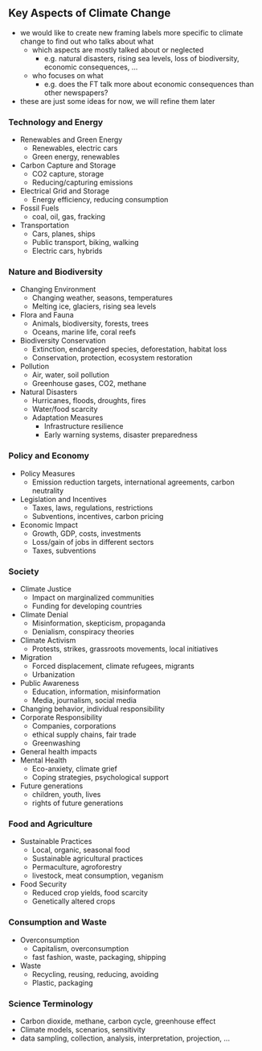 ## Key Aspects of Climate Change
+ we would like to create new framing labels more specific to climate change to find out who talks about what
    + which aspects are mostly talked about or neglected
        + e.g. natural disasters, rising sea levels, loss of biodiversity, economic consequences, ...
    + who focuses on what
        + e.g. does the FT talk more about economic consequences than other newspapers?
+ these are just some ideas for now, we will refine them later

### Technology and Energy
+ Renewables and Green Energy
    + Renewables, electric cars
    + Green energy, renewables
+ Carbon Capture and Storage
    + CO2 capture, storage
    + Reducing/capturing emissions
+ Electrical Grid and Storage
    + Energy efficiency, reducing consumption
+ Fossil Fuels
    + coal, oil, gas, fracking
+ Transportation
    + Cars, planes, ships
    + Public transport, biking, walking
    + Electric cars, hybrids

### Nature and Biodiversity
+ Changing Environment
    + Changing weather, seasons, temperatures
    + Melting ice, glaciers, rising sea levels
+ Flora and Fauna
    + Animals, biodiversity, forests, trees
    + Oceans, marine life, coral reefs
+ Biodiversity Conservation
    + Extinction, endangered species, deforestation, habitat loss
    + Conservation, protection, ecosystem restoration
+ Pollution
    + Air, water, soil pollution
    + Greenhouse gases, CO2, methane
+ Natural Disasters
    + Hurricanes, floods, droughts, fires
    + Water/food scarcity
    + Adaptation Measures
        + Infrastructure resilience
        + Early warning systems, disaster preparedness

### Policy and Economy
+ Policy Measures
    + Emission reduction targets, international agreements, carbon neutrality
+ Legislation and Incentives
    + Taxes, laws, regulations, restrictions
    + Subventions, incentives, carbon pricing
+ Economic Impact
    + Growth, GDP, costs, investments
    + Loss/gain of jobs in different sectors
    + Taxes, subventions

### Society
+ Climate Justice
    + Impact on marginalized communities
    + Funding for developing countries
+ Climate Denial
    + Misinformation, skepticism, propaganda
    + Denialism, conspiracy theories
+ Climate Activism
    + Protests, strikes, grassroots movements, local initiatives
+ Migration
    + Forced displacement, climate refugees, migrants
    + Urbanization
+ Public Awareness
    + Education, information, misinformation
    + Media, journalism, social media
+ Changing behavior, individual responsibility
+ Corporate Responsibility
    + Companies, corporations
    + ethical supply chains, fair trade
    + Greenwashing
+ General health impacts
+ Mental Health
    + Eco-anxiety, climate grief
    + Coping strategies, psychological support
+ Future generations
    + children, youth, lives
    + rights of future generations

### Food and Agriculture
+ Sustainable Practices
    + Local, organic, seasonal food
    + Sustainable agricultural practices
    + Permaculture, agroforestry
    + livestock, meat consumption, veganism
+ Food Security
    + Reduced crop yields, food scarcity
    + Genetically altered crops

### Consumption and Waste
+ Overconsumption
    + Capitalism, overconsumption
    + fast fashion, waste, packaging, shipping
+ Waste
    + Recycling, reusing, reducing, avoiding
    + Plastic, packaging

### Science Terminology
+ Carbon dioxide, methane, carbon cycle, greenhouse effect
+ Climate models, scenarios, sensitivity
+ data sampling, collection, analysis, interpretation, projection, ...

